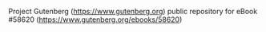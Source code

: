 Project Gutenberg (https://www.gutenberg.org) public repository for
eBook #58620 (https://www.gutenberg.org/ebooks/58620)
